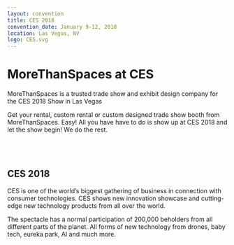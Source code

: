 ```yaml
---
layout: convention
title: CES 2018
convention_date: January 9-12, 2018
location: Las Vegas, NV
logo: CES.svg
---
```


# MoreThanSpaces at CES
MoreThanSpaces is a trusted trade show
and exhibit design company for the CES
2018 Show in Las Vegas

Get your rental, custom rental or custom
designed trade show booth from
MoreThanSpaces. Easy! All you have
have to do is show up at CES 2018
and let the show begin! We do the rest.
<br>
<br>
<br>
<br>

## CES 2018
CES is one of the world’s biggest gathering of business in connection with consumer technologies. CES shows new
innovation showcase and cutting-edge new technology products from all over the world.

The spectacle has a normal participation of 200,000 beholders from all different parts of the planet. All forms of new technology from drones, baby tech, eureka park, AI and much more.
